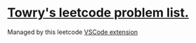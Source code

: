 # [Towry's leetcode problem list.](./src/problems/)

Managed by this leetcode [VSCode extension](https://marketplace.visualstudio.com/items?itemName=LeetCode.vscode-leetcode)
